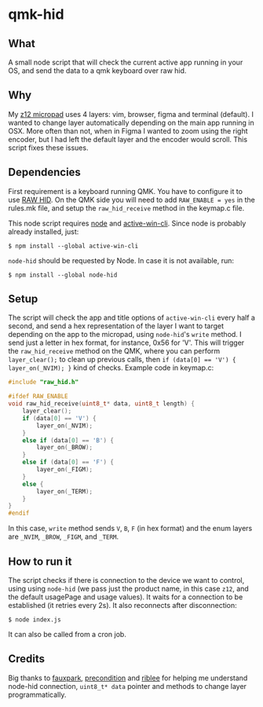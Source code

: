 # qmk-hid

## What

A small node script that will check the current active app running in your OS, and send the data to a qmk keyboard over raw hid. 

## Why

My [z12 micropad](https://github.com/zigotica/mechanical-keyboards/tree/main/z12) uses 4 layers: vim, browser, figma and terminal (default). I wanted to change layer automatically depending on the main app running in OSX. More often than not, when in Figma I wanted to zoom using the right encoder, but I had left the default layer and the encoder would scroll. This script fixes these issues.

## Dependencies

First requirement is a keyboard running QMK. You have to configure it to use [RAW HID](https://beta.docs.qmk.fm/using-qmk/software-features/feature_rawhid). On the QMK side you will need to add `RAW_ENABLE = yes` in the rules.mk file, and setup the `raw_hid_receive` method in the keymap.c file.

This node script requires [node](https://nodejs.org) and [active-win-cli](https://github.com/sindresorhus/active-win-cli). Since node is probably already installed, just:

```
$ npm install --global active-win-cli
```

`node-hid` should be requested by Node. In case it is not available, run:

```
$ npm install --global node-hid
```

## Setup

The script will check the app and title options of `active-win-cli` every half a second, and send a hex representation of the layer I want to target depending on the app to the micropad, using `node-hid`'s `write` method. I send just a letter in hex format, for instance, 0x56 for 'V'. This will trigger the `raw_hid_receive` method on the QMK, where you can perform `layer_clear();` to clean up previous calls, then `if (data[0] == 'V') { layer_on(_NVIM); }` kind of checks. Example code in keymap.c:

```c
#include "raw_hid.h"

#ifdef RAW_ENABLE
void raw_hid_receive(uint8_t* data, uint8_t length) {
    layer_clear();
    if (data[0] == 'V') {
        layer_on(_NVIM);
    }
    else if (data[0] == 'B') {
        layer_on(_BROW);
    }
    else if (data[0] == 'F') {
        layer_on(_FIGM);
    }
    else {
        layer_on(_TERM);
    }
}
#endif
```

In this case, `write` method sends `V`, `B`, `F` (in hex format) and the enum layers are `_NVIM`, `_BROW`, `_FIGM`, and `_TERM`.

## How to run it

The script checks if there is connection to the device we want to control, using using `node-hid` (we pass just the product name, in this case `z12`, and the default usagePage and usage values). It waits for a connection to be established (it retries every 2s). It also reconnects after disconnection:

```
$ node index.js
```

It can also be called from a cron job.

## Credits

Big thanks to [fauxpark](https://github.com/fauxpark), [precondition](https://github.com/precondition) and [riblee](https://github.com/riblee) for helping me understand node-hid connection, `uint8_t* data` pointer and methods to change layer programmatically.